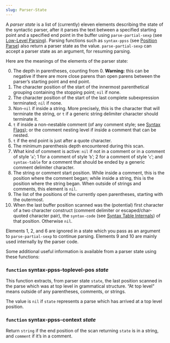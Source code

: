 ```yaml
---
slug: Parser-State
---
```


A *parser state* is a list of (currently) eleven elements describing the state of the syntactic parser, after it parses the text between a specified starting point and a specified end point in the buffer using `parse-partial-sexp` (see [Low-Level Parsing](/docs/elisp/Low_002dLevel-Parsing)). Parsing functions such as `syntax-ppss` (see [Position Parse](/docs/elisp/Position-Parse)) also return a parser state as the value. `parse-partial-sexp` can accept a parser state as an argument, for resuming parsing.

Here are the meanings of the elements of the parser state:

0.  The depth in parentheses, counting from 0. **Warning:** this can be negative if there are more close parens than open parens between the parser’s starting point and end point.
1.  The character position of the start of the innermost parenthetical grouping containing the stopping point; `nil` if none.
2.  The character position of the start of the last complete subexpression terminated; `nil` if none.
3.  Non-`nil` if inside a string. More precisely, this is the character that will terminate the string, or `t` if a generic string delimiter character should terminate it.
4.  `t` if inside a non-nestable comment (of any comment style; see [Syntax Flags](/docs/elisp/Syntax-Flags)); or the comment nesting level if inside a comment that can be nested.
5.  `t` if the end point is just after a quote character.
6.  The minimum parenthesis depth encountered during this scan.
7.  What kind of comment is active: `nil` if not in a comment or in a comment of style ‘`a`’; 1 for a comment of style ‘`b`’; 2 for a comment of style ‘`c`’; and `syntax-table` for a comment that should be ended by a generic comment delimiter character.
8.  The string or comment start position. While inside a comment, this is the position where the comment began; while inside a string, this is the position where the string began. When outside of strings and comments, this element is `nil`.
9.  The list of the positions of the currently open parentheses, starting with the outermost.
10. When the last buffer position scanned was the (potential) first character of a two character construct (comment delimiter or escaped/char-quoted character pair), the `syntax-code` (see [Syntax Table Internals](/docs/elisp/Syntax-Table-Internals)) of that position. Otherwise `nil`.

Elements 1, 2, and 6 are ignored in a state which you pass as an argument to `parse-partial-sexp` to continue parsing. Elements 9 and 10 are mainly used internally by the parser code.

Some additional useful information is available from a parser state using these functions:

### <span className="tag function">`function`</span> **syntax-ppss-toplevel-pos** *state*

This function extracts, from parser state `state`, the last position scanned in the parse which was at top level in grammatical structure. “At top level" means outside of any parentheses, comments, or strings.

The value is `nil` if `state` represents a parse which has arrived at a top level position.

### <span className="tag function">`function`</span> **syntax-ppss-context** *state*

Return `string` if the end position of the scan returning `state` is in a string, and `comment` if it’s in a comment.
